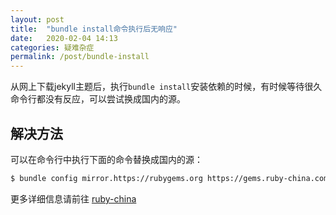 ```yaml
---
layout: post
title:  "bundle install命令执行后无响应"
date:   2020-02-04 14:13
categories: 疑难杂症
permalink: /post/bundle-install
---
```


从网上下载jekyll主题后，执行`bundle install`安装依赖的时候，有时候等待很久命令行都没有反应，可以尝试换成国内的源。

## 解决方法
可以在命令行中执行下面的命令替换成国内的源：

~~~sh
$ bundle config mirror.https://rubygems.org https://gems.ruby-china.com
~~~

更多详细信息请前往 <a href="https://gems.ruby-china.com/" target="_blank">ruby-china <i class="icon-link1"></i></a>